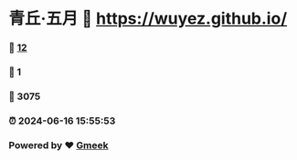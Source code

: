 # 青丘·五月 :link: https://wuyez.github.io/ 
### :page_facing_up: [12](https://wuyez.github.io//tag.html) 
### :speech_balloon: 1 
### :hibiscus: 3075 
### :alarm_clock: 2024-06-16 15:55:53 
### Powered by :heart: [Gmeek](https://github.com/Meekdai/Gmeek)
